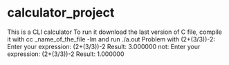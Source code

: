 # calculator_project
This is a CLI calculator
To run it download the last version of C file, compile it with
cc _name_of_the_file -lm
and run
./a.out
Problem with (2+(3/3))-2:
    Enter your expression: (2+(3/3))-2
    Result: 3.000000
not:
Enter your expression: (2+(3/3))-2
Result: 1.000000
